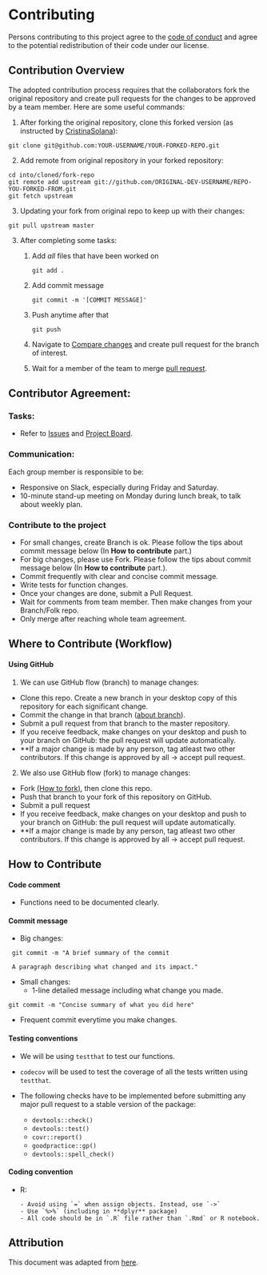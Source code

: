 # Contributing

Persons contributing to this project agree to the [code of conduct](https://github.com/johannesharmse/watsonNLU/blob/master/CONDUCT.md) and agree to the potential redistribution of their code under our license.

## Contribution Overview

The adopted contribution process requires that the collaborators fork the original repository and create pull requests for the changes to be approved by a team member. Here are some useful commands:

1. After forking the original repository, clone this forked version (as instructed by [CristinaSolana](https://gist.github.com/CristinaSolana/1885435)):

```git
git clone git@github.com:YOUR-USERNAME/YOUR-FORKED-REPO.git
```
2. Add remote from original repository in your forked repository:

```git
cd into/cloned/fork-repo
git remote add upstream git://github.com/ORIGINAL-DEV-USERNAME/REPO-YOU-FORKED-FROM.git
git fetch upstream
```

3. Updating your fork from original repo to keep up with their changes:

```git
git pull upstream master
```

3. After completing some tasks:

    1. Add *all* files that have been worked on
        ```
        git add .
        ```
   2. Add commit message
       ```
       git commit -m '[COMMIT MESSAGE]'
       ```
   4. Push anytime after that
       ```
       git push
       ```
   5. Navigate to  [Compare changes](https://github.com/johannesharmse/watsonNLU/compare) and create pull request for the branch of interest.

   6. Wait for a member of the team to merge [pull request](https://github.com/johannesharmse/watsonNLU/pulls).


## Contributor Agreement: 

### Tasks:

- Refer to [Issues](https://github.com/johannesharmse/watsonNLU/issues) and [Project Board](https://github.com/johannesharmse/watsonNLU/projects).

### Communication:
Each group member is responsible to be:

- Responsive on Slack, especially during Friday and Saturday. 
- 10-minute stand-up meeting on Monday during lunch break, to talk about weekly plan.

### Contribute to the project
- For small changes, create Branch is ok. Please follow the tips about commit message below (In **How to contribute** part.)
- For big changes, please use Fork. Please follow the tips about commit message below (In **How to contribute** part.).
- Commit frequently with clear and concise commit message.
- Write tests for function changes.
- Once your changes are done, submit a Pull Request.
- Wait for comments from team member. Then make changes from your Branch/Folk repo.
- Only merge after reaching whole team agreement.

## Where to Contribute (Workflow)

#### Using GitHub
1.  We can use GitHub flow (branch) to manage changes:
   - Clone this repo. Create a new branch in your desktop copy of this repository for each significant change.
   - Commit the change in that branch ([about branch](https://help.github.com/articles/about-branches/)).
   - Submit a pull request from that branch to the master repository.
   - If you receive feedback, make changes on your desktop and push to your branch on GitHub: the pull request will update automatically.
   - **If a major change is made by any person, tag atleast two other contributors. If this change is approved by all → accept pull request.

2.   We also use GitHub flow (fork) to manage changes:
   - Fork [(How to fork)](https://help.github.com/articles/working-with-forks/), then clone this repo. 
   - Push that branch to your fork of this repository on GitHub.
   - Submit a pull request
   - If you receive feedback, make changes on your desktop and push to your branch on GitHub: the pull request will update automatically.
   - **If a major change is made by any person, tag atleast two other contributors. If this change is approved by all → accept pull request.

## How to Contribute

#### Code comment 
- Functions need to be documented clearly.

#### Commit message
- Big changes:
  
```
 git commit -m "A brief summary of the commit

 A paragraph describing what changed and its impact."
```

-  Small changes:
   - 1-line detailed message including what change you made.

```
git commit -m "Concise summary of what you did here"
```

- Frequent commit everytime you make changes.


#### Testing conventions
- We will be using `testthat` to test our functions. 
- `codecov` will be used to test the coverage of all the tests written using `testthat`.
- The following checks have to be implemented before submitting any major pull request to a stable version of the package:

   - `devtools::check()`
   - `devtools::test()`
   - `covr::report()`
   - `goodpractice::gp()`
   - `devtools::spell_check()`

#### Coding convention

- R:

      - Avoid using `=` when assign objects. Instead, use `->`
      - Use `%>%` (including in **dplyr** package)
      - All code should be in `.R` file rather than `.Rmd` or R notebook.


## Attribution
This document was adapted from [here](https://github.com/swcarpentry/r-novice-inflammation/blob/gh-pages/CONTRIBUTING.md).
